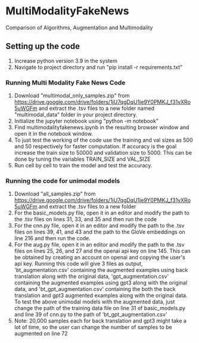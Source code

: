 # MultiModalityFakeNews
Comparison of Algorithms, Augmentation and Multimodality

## Setting up the code
1. Increase python version 3.9 in the system
2. Navigate to project directory and run "pip install -r requirements.txt"

### Running Multi Modality Fake News Code
1. Download "multimodal_only_samples.zip" from https://drive.google.com/drive/folders/1jU7qgDqU1je9Y0PMKJ_f31yXRo5uWGFm and extract the .tsv files to a new folder named "multimodal_data" folder in your project directory.
2. Initialize the jupyter notebook using "python -m notebook"
3. Find multimodalityfakenews.ipynb in the resulting browser window and open it in the notebook window.
4. To just test the working of the code use the training and val sizes as 500 and 50 respectively for faster computation. If accuracy is the goal increase the train size to 50000 and validation size to 5000. This can be done by tuning the variables TRAIN_SIZE and VAL_SIZE
5. Run cell by cell to train the model and test the accuracy.


### Running the code for unimodal models
1. Download "all_samples.zip" from https://drive.google.com/drive/folders/1jU7qgDqU1je9Y0PMKJ_f31yXRo5uWGFm and extract the .tsv files to a new folder
2. For the basic_models.py file, open it in an editor and modify the path to the .tsv files on lines 31, 33, and 35 and then run the code
3. For the cnn.py file, open it in an editor and modify the path to the .tsv files on lines 39, 41, and 43 and the path to the GloVe embeddings on line 216 and then run the code.
4. For the aug.py file, open it in an editor and modify the path to the .tsv files on lines 25, 26, and 27 and the openai api key on line 145. This can be obtained by creating an account on openai and copying the user's api key. Running this code will give 3 files as output, 'bt_augmentation.csv' containing the augmented examples using back translation along with the original data, 'gpt_augmentation.csv' containing the augmented examples using gpt3 along with the original data, and 'bt_gpt_augmentation.csv' containing the both the back translation and gpt3 augmented examples along with the original data. To test the above unimodal models with the augmented data, just change the path of the training data file on line 31 of basic_models.py and line 39 of cnn.py to the path of 'bt_gpt_augmentation.csv'
5. Note: 20,000 samples each for back translation and gpt3 might take a lot of time, so the user can change the number of samples to be augmented on line 72 
